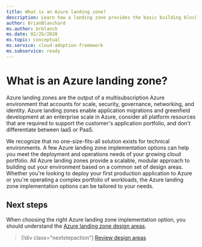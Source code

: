 ```yaml
---
title: What is an Azure landing zone?
description: Learn how a landing zone provides the basic building block of any cloud adoption environment.
author: BrianBlanchard
ms.author: brblanch
ms.date: 02/25/2020
ms.topic: conceptual
ms.service: cloud-adoption-framework
ms.subservice: ready
---
```


<!-- cSpell:ignore multisubscription -->

# What is an Azure landing zone?

Azure landing zones are the output of a multisubscription Azure environment that accounts for scale, security, governance, networking, and identity. Azure landing zones enable application migrations and greenfield development at an enterprise scale in Azure, consider all platform resources that are required to support the customer's application portfolio, and don't differentiate between IaaS or PaaS.

We recognize that no one-size-fits-all solution exists for technical environments. A few Azure landing zone implementation options can help you meet the deployment and operations needs of your growing cloud portfolio. All Azure landing zones provide a scalable, modular approach to building out your environment based on a common set of design areas. Whether you're looking to deploy your first production application to Azure or you're operating a complex portfolio of workloads, the Azure landing zone implementation options can be tailored to your needs.

## Next steps

When choosing the right Azure landing zone implementation option, you should understand the [Azure landing zone design areas](./design-areas.md).

> [!div class="nextstepaction"]
> [Review design areas](./design-areas.md)
